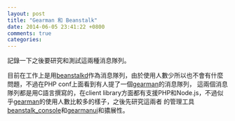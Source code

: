 ```yaml
---
layout: post
title: "Gearman 和 Beanstalk"
date: 2014-06-05 23:41:22 +0800
comments: true
categories: 
---
```


記錄一下之後要研究和測試這兩種消息隊列。
<!-- more -->

目前在工作上是用[beanstalkd]作為消息隊列，由於使用人數少所以也不會有什麼問題，不過在PHP conf上面看到有人提了一個[gearman]的消息隊列，
這兩個消息隊列都是用C語言撰寫的，在client library方面都有支援PHP和Node.js，不過似乎[gearman]的使用人數比較多的樣子，之後先研究這兩者
的管理工具[beanstalk_console]和[gearmanui]和擃展性。




[gearman]: http://gearman.org/
[beanstalkd]: https://github.com/kr/beanstalkd
[gearmanui]:https://github.com/gaspaio/gearmanui
[beanstalk_console]:https://github.com/ptrofimov/beanstalk_console
